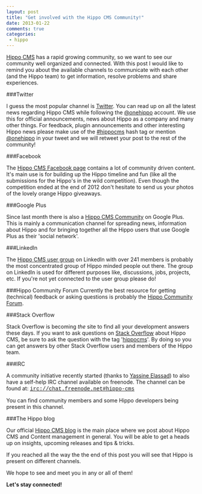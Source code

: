 ```yaml
---
layout: post
title: "Get involved with the Hippo CMS Community!"
date: 2013-01-22
comments: true
categories:
 - hippo
---
```


<a href="http://www.onehippo.org/" target="_blank">Hippo CMS</a> has a rapid growing community, so we want to see our community well organized and connected.
With this post I would like to remind you about the available channels to communicate with each other (and the Hippo team) to get information, resolve problems and share experiences.

###Twitter

I guess the most popular channel is <a href="https://twitter.com/" target="_blank">Twitter</a>.
You can read up on all the latest news regarding Hippo CMS while following the [@onehippo](https://twitter.com/onehippo) account.
We use this for official announcements, news about Hippo as a company and many other things.
For feedback, plugin announcements and other interesting Hippo news please make use of the <a href="https://twitter.com/search/hippocms" target="_blank">#hippocms</a> hash tag or mention [@onehippo](https://twitter.com/onehippo) in your tweet and we will retweet your post to the rest of the community!

###Facebook

The <a href="https://www.facebook.com/hippocms" target="_blank">Hippo CMS Facebook page</a> contains a lot of community driven content. It's main use is for building up the Hippo timeline and fun (like all the submissions for the Hippo's in the wild competition).
Even though the competition ended at the end of 2012 don't hesitate to send us your photos of the lovely orange Hippo giveaways.

###Google Plus

Since last month there is also a <a href="https://plus.google.com/u/0/communities/105670207925375395187" target="_blank">Hippo CMS Community</a> on Google Plus.
This is mainly a communication channel for spreading news, information about Hippo and for bringing together all the Hippo users that use Google Plus as their 'social network'.

###LinkedIn

The <a href="http://www.linkedin.com/groups/Hippo-CMS-user-group-1778841" target="_blank">Hippo CMS user group</a> on LinkedIn with over 241 members is probably the most concentrated group of Hippo minded people out there.
The group on LinkedIn is used for different purposes like, discussions, jobs, projects, etc.
If you're not yet connected to the user group please do!

###Hippo Community Forum
Currently the best resource for getting (technical) feedback or asking questions is probably the <a href="https://groups.google.com/forum/#!forum/hippo-community" target="_blank">Hippo Community Forum</a>.

###Stack Overflow

Stack Overflow is becoming *the* site to find all your development answers these days. If you want to ask questions on <a href="http://www.stackoverflow.com/" target="_blank">Stack Overflow</a> about Hippo CMS, be sure to ask the question with the tag '<a href="http://stackoverflow.com/questions/tagged/hippocms" target="_blank">hippocms</a>'.
By doing so you can get answers by other Stack Overflow users and members of the Hippo team.

###IRC

A community initiative recently started (thanks to <a href="https://twitter.com/atlasloewenherz" target="_blank">Yassine Elassad</a>) to also have a self-help IRC channel available on freenode.
The channel can be found at:
<a href="irc://chat.freenode.net#hippo-cms"><span style="font-family: &quot;Courier New&quot;,Courier,monospace;">irc://chat.freenode.net#hippo-cms</span></a>

You can find community members and some Hippo developers being present in this channel.

###The Hippo blog

Our official <a href="http://www.onehippo.com/en/blogs" target="_blank">Hippo CMS blog</a> is the main place where we post about Hippo CMS and Content management in general.
You will be able to get a heads up on insights, upcoming releases and tips &amp; tricks.

If you reached all the way the the end of this post you will see that Hippo is present on different channels.

We hope to see and meet you in any or all of them!

**Let's stay connected!**
